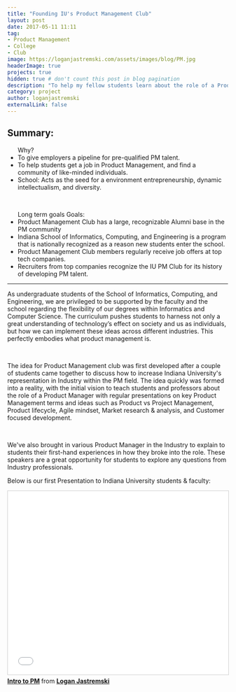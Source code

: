 ```yaml
---
title: "Founding IU's Product Management Club"
layout: post
date: 2017-05-11 11:11
tag:
- Product Management
- College
- Club
image: https://loganjastremski.com/assets/images/blog/PM.jpg  
headerImage: true
projects: true
hidden: true # don't count this post in blog pagination
description: "To help my fellow students learn about the role of a Product Manager"
category: project
author: loganjastremski
externalLink: false
---
```


## Summary:
<ul>
Why?
<li>To give employers a pipeline for pre-qualified PM talent.</li>
<li>To help students get a job in Product Management, and find a community of like-minded individuals.</li>
<li>School: Acts as the seed for a environment entrepreneurship, dynamic intellectualism, and diversity. </li>
</ul>
<br>
<ul>
Long term goals Goals:
<li>Product Management Club has a large, recognizable Alumni base in the PM community</li>
<li>Indiana School of Informatics, Computing, and Engineering is a program that is nationally recognized as a reason new students enter the school. </li>
<li>Product Management Club members regularly receive job offers at top tech companies.</li>
<li>Recruiters from top companies recognize the IU PM Club for its history of developing PM talent. </li>
</ul>

---

As undergraduate students of the School of Informatics, Computing, and Engineering, we are privileged to be supported by the faculty and the school regarding the flexibility of our degrees within Informatics and Computer Science. The curriculum pushes students to harness not only a great understanding of technology’s effect on society and us as individuals, but how we can implement these ideas across different industries. This perfectly embodies what product management is.

<br>

The idea for Product Management club was first developed after a couple of students came together to discuss how to increase Indiana University's representation in Industry within the PM field.  The idea quickly was formed into a reality, with the initial vision to teach students and professors about the role of a Product Manager with regular presentations on key Product Management terms and ideas such as Product vs Project Management, Product lifecycle, Agile mindset, Market research & analysis, and Customer focused development.

<br>

We've also brought in various Product Manager in the Industry to explain to students their first-hand experiences in how they broke into the role. These speakers are a great opportunity for students to explore any questions from Industry professionals.



Below is our first Presentation to Indiana University students & faculty:
<iframe src="//www.slideshare.net/slideshow/embed_code/key/zI6A0j9jSZpgXc" width="510" height="420" frameborder="0" marginwidth="0" marginheight="0" scrolling="no" style="border:1px solid #CCC; border-width:1px; margin-bottom:5px; max-width: 100%;" allowfullscreen> </iframe> <div style="margin-bottom:5px"> <strong> <a href="//www.slideshare.net/LoganJastremski/intro-to-pm-82008553" title="Intro to PM" target="_blank">Intro to PM</a> </strong> from <strong><a href="//www.slideshare.net/LoganJastremski" target="_blank">Logan Jastremski</a></strong> </div>






